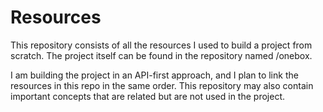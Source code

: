 # Resources

This repository consists of all the resources I used to build a project from scratch. The project itself can be found in the repository named /onebox.

I am building the project in an API-first approach, and I plan to link the resources in this repo in the same order. This repository may also contain important concepts that are related but are not used in the project.

